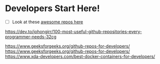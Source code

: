 # Developers Start Here!



- [ ] Look at these [awesome repos here](https://github.com/search?q=Awesome+&type=repositories&s=stars&o=desc&expanded_query=Awesome+)

https://dev.to/johongirr/100-most-useful-github-repositories-every-programmer-needs-32cg


https://www.geeksforgeeks.org/github-repos-for-developers/
https://www.geeksforgeeks.org/github-repos-for-developers/
https://www.xda-developers.com/best-docker-containers-for-developers/


